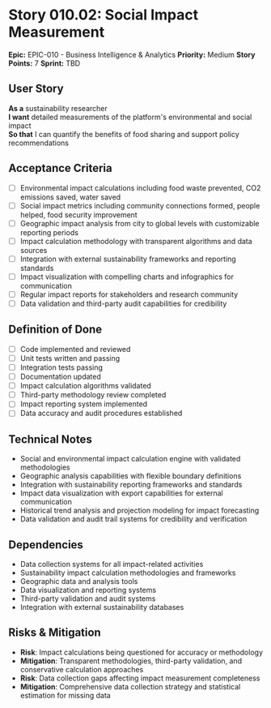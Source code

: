 # Story 010.02: Social Impact Measurement

**Epic:** EPIC-010 - Business Intelligence & Analytics
**Priority:** Medium
**Story Points:** 7
**Sprint:** TBD

## User Story
**As a** sustainability researcher  
**I want** detailed measurements of the platform's environmental and social impact  
**So that** I can quantify the benefits of food sharing and support policy recommendations  

## Acceptance Criteria
- [ ] Environmental impact calculations including food waste prevented, CO2 emissions saved, water saved
- [ ] Social impact metrics including community connections formed, people helped, food security improvement
- [ ] Geographic impact analysis from city to global levels with customizable reporting periods
- [ ] Impact calculation methodology with transparent algorithms and data sources
- [ ] Integration with external sustainability frameworks and reporting standards
- [ ] Impact visualization with compelling charts and infographics for communication
- [ ] Regular impact reports for stakeholders and research community
- [ ] Data validation and third-party audit capabilities for credibility

## Definition of Done
- [ ] Code implemented and reviewed
- [ ] Unit tests written and passing
- [ ] Integration tests passing
- [ ] Documentation updated
- [ ] Impact calculation algorithms validated
- [ ] Third-party methodology review completed
- [ ] Impact reporting system implemented
- [ ] Data accuracy and audit procedures established

## Technical Notes
- Social and environmental impact calculation engine with validated methodologies
- Geographic analysis capabilities with flexible boundary definitions
- Integration with sustainability reporting frameworks and standards
- Impact data visualization with export capabilities for external communication
- Historical trend analysis and projection modeling for impact forecasting
- Data validation and audit trail systems for credibility and verification

## Dependencies
- Data collection systems for all impact-related activities
- Sustainability impact calculation methodologies and frameworks
- Geographic data and analysis tools
- Data visualization and reporting systems
- Third-party validation and audit systems
- Integration with external sustainability databases

## Risks & Mitigation
- **Risk**: Impact calculations being questioned for accuracy or methodology
- **Mitigation**: Transparent methodologies, third-party validation, and conservative calculation approaches
- **Risk**: Data collection gaps affecting impact measurement completeness
- **Mitigation**: Comprehensive data collection strategy and statistical estimation for missing data